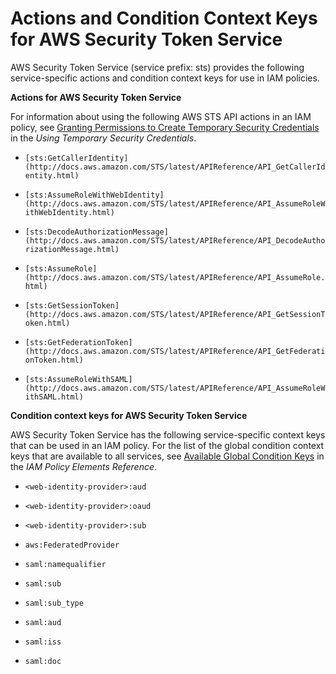 # Actions and Condition Context Keys for AWS Security Token Service<a name="list_sts"></a>

AWS Security Token Service \(service prefix: sts\) provides the following service\-specific actions and condition context keys for use in IAM policies\.

**Actions for AWS Security Token Service**

For information about using the following AWS STS API actions in an IAM policy, see [Granting Permissions to Create Temporary Security Credentials](http://docs.aws.amazon.com/STS/latest/UsingSTS/STSPermission.html) in the *Using Temporary Security Credentials*\.

+ `[sts:GetCallerIdentity](http://docs.aws.amazon.com/STS/latest/APIReference/API_GetCallerIdentity.html)`

+ `[sts:AssumeRoleWithWebIdentity](http://docs.aws.amazon.com/STS/latest/APIReference/API_AssumeRoleWithWebIdentity.html)`

+ `[sts:DecodeAuthorizationMessage](http://docs.aws.amazon.com/STS/latest/APIReference/API_DecodeAuthorizationMessage.html)`

+ `[sts:AssumeRole](http://docs.aws.amazon.com/STS/latest/APIReference/API_AssumeRole.html)`

+ `[sts:GetSessionToken](http://docs.aws.amazon.com/STS/latest/APIReference/API_GetSessionToken.html)`

+ `[sts:GetFederationToken](http://docs.aws.amazon.com/STS/latest/APIReference/API_GetFederationToken.html)`

+ `[sts:AssumeRoleWithSAML](http://docs.aws.amazon.com/STS/latest/APIReference/API_AssumeRoleWithSAML.html)`

**Condition context keys for AWS Security Token Service**

AWS Security Token Service has the following service\-specific context keys that can be used in an IAM policy\. For the list of the global condition context keys that are available to all services, see [Available Global Condition Keys](reference_policies_condition-keys.md#AvailableKeys) in the *IAM Policy Elements Reference*\.

+ `<web-identity-provider>:aud`

+ `<web-identity-provider>:oaud`

+ `<web-identity-provider>:sub`

+ `aws:FederatedProvider`

+ `saml:namequalifier`

+ `saml:sub`

+ `saml:sub_type`

+ `saml:aud`

+ `saml:iss`

+ `saml:doc`